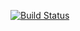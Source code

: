 [![Build Status](http://localhost:8080/buildStatus/icon?job=testC)](http://localhost:8080/job/testC/)
